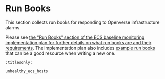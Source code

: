 # Run Books

This section collects run books for responding to Openverse infrastructure
alarms.

Please see
[the "Run Books" section of the ECS baseline monitoring implementation plan for further details on what run books are and their requirements](/projects/proposals/monitoring/20230606_implementation_plan_ecs_alarms.md#run-books).
The implementation plan also includes
[example run books](/projects/proposals/monitoring/20230606_implementation_plan_ecs_alarms.md#example-run-books)
that can be a good resource when writing a new one.

```{toctree}
:titlesonly:

unhealthy_ecs_hosts
```

